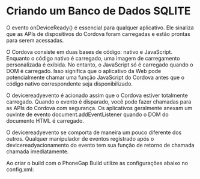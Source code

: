 # Criando um Banco de Dados SQLITE

O evento onDeviceReady() é essencial para qualquer aplicativo. Ele sinaliza que as APIs de dispositivos do Cordova foram carregadas e estão prontas para serem acessadas.

O Cordova consiste em duas bases de código: nativo e JavaScript. Enquanto o código nativo é carregado, uma imagem de carregamento personalizada é exibida. No entanto, o JavaScript só é carregado quando o DOM é carregado. Isso significa que o aplicativo da Web pode potencialmente chamar uma função JavaScript do Cordova antes que o código nativo correspondente seja disponibilizado.

O devicereadyevento é acionado assim que o Cordova estiver totalmente carregado. Quando o evento é disparado, você pode fazer chamadas para as APIs do Cordova com segurança. Os aplicativos geralmente anexam um ouvinte de evento document.addEventListener quando o DOM do documento HTML é carregado.

O devicereadyevento se comporta de maneira um pouco diferente dos outros. Qualquer manipulador de eventos registrado após o devicereadyacionamento do evento tem sua função de retorno de chamada chamada imediatamente.

Ao criar o build com o PhoneGap Build utilize as configurações abaixo no config.xml:

<preference name="phonegap-version" value="cli-6.3.0" />

<plugin name="cordova-sqlite-storage" version="1.2.1" />
